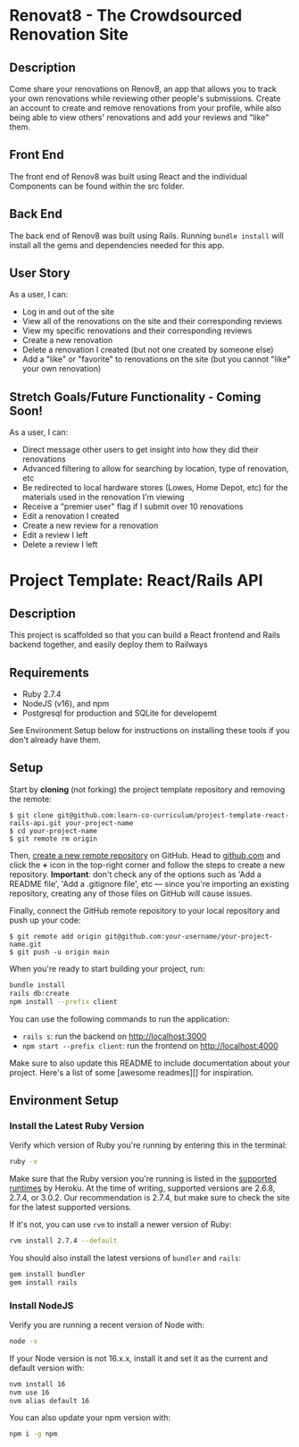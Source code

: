 # Renovat8 - The Crowdsourced Renovation Site

## Description

Come share your renovations on Renov8, an app that allows you to track your own renovations while reviewing other people's submissions. Create an account to create and remove renovations from your profile, while also being able to view others' renovations and add your reviews and "like" them.

## Front End

The front end of Renov8 was built using React  and the individual Components can be found within the src folder.

## Back End

The back end of Renov8 was built using Rails. Running `bundle install` will install all the gems and dependencies needed for this app.

## User Story

As a user, I can:
- Log in and out of the site
- View all of the renovations on the site and their corresponding reviews
- View my specific renovations and their corresponding reviews
- Create a new renovation
- Delete a renovation I created (but not one created by someone else)
- Add a "like" or "favorite" to renovations on the site (but you cannot "like" your own renovation)

## Stretch Goals/Future Functionality - Coming Soon!

As a user, I can:
- Direct message other users to get insight into how they did their renovations
- Advanced filtering to allow for searching by location, type of renovation, etc
- Be redirected to local hardware stores (Lowes, Home Depot, etc) for the materials used in the renovation I'm viewing
- Receive a "premier user" flag if I submit over 10 renovations
- Edit a renovation I created
- Create a new review for a renovation
- Edit a review I left
- Delete a review I left

# Project Template: React/Rails API

## Description

This project is scaffolded so that you can build a React frontend and Rails
backend together, and easily deploy them to Railways

## Requirements

- Ruby 2.7.4
- NodeJS (v16), and npm
- Postgresql for production and SQLite for developemt

See Environment Setup below for instructions on installing these tools if you
don't already have them.

## Setup

Start by **cloning** (not forking) the project template repository and removing
the remote:

```console
$ git clone git@github.com:learn-co-curriculum/project-template-react-rails-api.git your-project-name
$ cd your-project-name
$ git remote rm origin
```

Then, [create a new remote repository][create repo] on GitHub. Head to
[github.com](https://github.com) and click the **+** icon in the top-right
corner and follow the steps to create a new repository. **Important**: don't
check any of the options such as 'Add a README file', 'Add a .gitignore file',
etc — since you're importing an existing repository, creating any of those files
on GitHub will cause issues.

[create repo]: https://docs.github.com/en/github/importing-your-projects-to-github/importing-source-code-to-github/adding-an-existing-project-to-github-using-the-command-line#adding-a-project-to-github-without-github-cli



Finally, connect the GitHub remote repository to your local repository and push
up your code:

```console
$ git remote add origin git@github.com:your-username/your-project-name.git
$ git push -u origin main
```

When you're ready to start building your project, run:

```sh
bundle install
rails db:create
npm install --prefix client
```

You can use the following commands to run the application:

- `rails s`: run the backend on [http://localhost:3000](http://localhost:3000)
- `npm start --prefix client`: run the frontend on
  [http://localhost:4000](http://localhost:4000)

Make sure to also update this README to include documentation about
your project. Here's a list of some [awesome readmes][] for inspiration.




## Environment Setup

### Install the Latest Ruby Version

Verify which version of Ruby you're running by entering this in the terminal:

```sh
ruby -v
```

Make sure that the Ruby version you're running is listed in the [supported
runtimes][] by Heroku. At the time of writing, supported versions are 2.6.8,
2.7.4, or 3.0.2. Our recommendation is 2.7.4, but make sure to check the site
for the latest supported versions.

If it's not, you can use `rvm` to install a newer version of Ruby:

```sh
rvm install 2.7.4 --default
```

You should also install the latest versions of `bundler` and `rails`:

```sh
gem install bundler
gem install rails
```

[supported runtimes]: https://devcenter.heroku.com/articles/ruby-support#supported-runtimes

### Install NodeJS

Verify you are running a recent version of Node with:

```sh
node -v
```

If your Node version is not 16.x.x, install it and set it as the current and
default version with:

```sh
nvm install 16
nvm use 16
nvm alias default 16
```

You can also update your npm version with:

```sh
npm i -g npm
```


